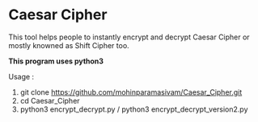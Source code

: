 # Caesar Cipher

This tool helps people to instantly encrypt and decrypt Caesar Cipher or mostly knowned as Shift Cipher too.

<b> This program uses python3 </b>

Usage : 

1) git clone https://github.com/mohinparamasivam/Caesar_Cipher.git
2) cd Caesar_Cipher
3) python3 encrypt_decrypt.py / python3 encrypt_decrypt_version2.py





          

